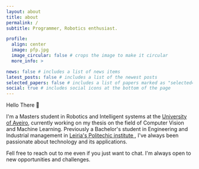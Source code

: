```yaml
---
layout: about
title: about
permalink: /
subtitle: Programmer, Robotics enthusiast. 

profile:
  align: center
  image: pfp.jpg
  image_circular: false # crops the image to make it circular
  more_info: >

news: false # includes a list of news items
latest_posts: false # includes a list of the newest posts
selected_papers: false # includes a list of papers marked as "selected={true}"
social: true # includes social icons at the bottom of the page
---
```

Hello There 👋


I'm a Masters student in Robotics and Intelligent systems at the [University of Aveiro](https://www.ua.pt/pt/curso/467), currently working on my thesis on the field of Computer Vision and Machine Learning. 
Previously a Bachelor's student in Engineering and Industrial management in [Leiria's Politechic institute ](https://www.ipleiria.pt/en/course/undergraduate-in-industrial-engineering-and-management/), I've always been passionate about technology and its applications. 

Fell free to reach out to me even if you just want to chat. I'm always open to new opportunities and challenges.

<!-- 
From programming, robotics, photography and biking, I try to experiment with a lot of things, and I'm always looking for new challenges and opportunities.







Write your biography here. Tell the world about yourself. Link to your favorite [subreddit](http://reddit.com). You can put a picture in, too. The code is already in, just name your picture `prof_pic.jpg` and put it in the `img/` folder.

Put your address / P.O. box / other info right below your picture. You can also disable any of these elements by editing `profile` property of the YAML header of your `_pages/about.md`. Edit `_bibliography/papers.bib` and Jekyll will render your [publications page](/al-folio/publications/) automatically.

Link to your social media connections, too. This theme is set up to use [Font Awesome icons](https://fontawesome.com/) and [Academicons](https://jpswalsh.github.io/academicons/), like the ones below. Add your Facebook, Twitter, LinkedIn, Google Scholar, or just disable all of them. -->
